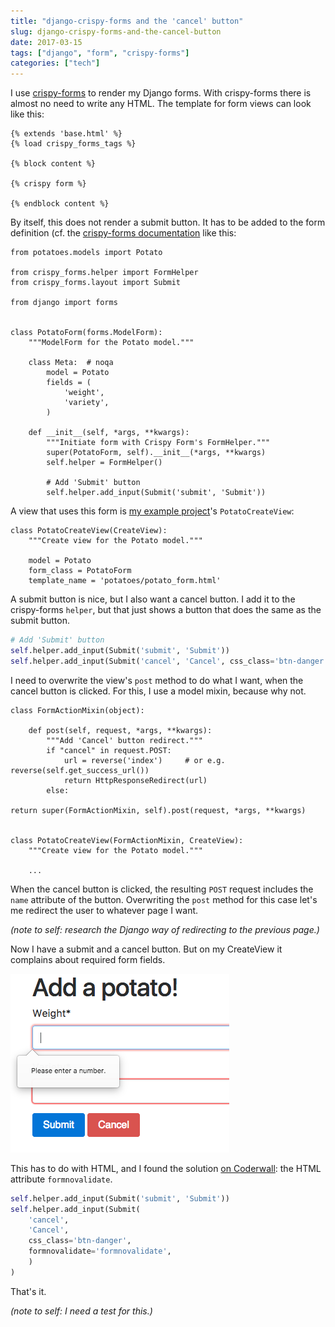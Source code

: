 ```yaml
---
title: "django-crispy-forms and the 'cancel' button"
slug: django-crispy-forms-and-the-cancel-button
date: 2017-03-15
tags: ["django", "form", "crispy-forms"]
categories: ["tech"]
---
```



I use [crispy-forms](http://django-crispy-forms.readthedocs.io/en/latest/) to render my Django forms. With crispy-forms there is almost no need to write any HTML. The template for form views can look like this:

	{% extends 'base.html' %}
	{% load crispy_forms_tags %}
	
	{% block content %}
	
	{% crispy form %}
	
	{% endblock content %}

By itself, this does not render a submit button. It has to be added to the form definition (cf. the [crispy-forms documentation](http://django-crispy-forms.readthedocs.io/en/latest/crispy_tag_forms.html#fundamentals) like this:

    from potatoes.models import Potato
    
    from crispy_forms.helper import FormHelper
    from crispy_forms.layout import Submit
    
    from django import forms
    
    
    class PotatoForm(forms.ModelForm):
        """ModelForm for the Potato model."""
    
        class Meta:  # noqa
            model = Potato
            fields = (
                'weight',
                'variety',
            )
    
        def __init__(self, *args, **kwargs):
            """Initiate form with Crispy Form's FormHelper."""
            super(PotatoForm, self).__init__(*args, **kwargs)
            self.helper = FormHelper()
            
            # Add 'Submit' button
            self.helper.add_input(Submit('submit', 'Submit'))

A view that uses this form is [my example project](https://github.com/FlowFX/sturdy-potato/)'s <code>PotatoCreateView</code>:

    class PotatoCreateView(CreateView):
        """Create view for the Potato model."""
    
        model = Potato
        form_class = PotatoForm
        template_name = 'potatoes/potato_form.html'

A submit button is nice, but I also want a cancel button. I add it to the crispy-forms <code>helper</code>, but that just shows a button that does the same as the submit button.

```python
# Add 'Submit' button
self.helper.add_input(Submit('submit', 'Submit'))
self.helper.add_input(Submit('cancel', 'Cancel', css_class='btn-danger',)
```

I need to overwrite the view's <code>post</code> method to do what I want, when the cancel button is clicked. For this, I use a model mixin, because why not.

	class FormActionMixin(object):
	
	    def post(self, request, *args, **kwargs):
	        """Add 'Cancel' button redirect."""
	        if "cancel" in request.POST:
            	url = reverse('index')     # or e.g. reverse(self.get_success_url())
            	return HttpResponseRedirect(url)
	        else:
            	return super(FormActionMixin, self).post(request, *args, **kwargs)
            	
    
    class PotatoCreateView(FormActionMixin, CreateView):
        """Create view for the Potato model."""
    
        ...

When the cancel button is clicked, the resulting <code>POST</code> request includes the <code>name</code> attribute of the button. Overwriting the <code>post</code> method for this case let's me redirect the user to whatever page I want.

*(note to self: research the Django way of redirecting to the previous page.)*

Now I have a submit and a cancel button. But on my CreateView it complains about required form fields.

![Screenshot](/images/screenshot-cancel-button-validates-form.png)

This has to do with HTML, and I found the solution [on Coderwall](https://coderwall.com/p/itb2hq/cancel-button-on-a-form-with-required-fields): the HTML attribute <code>formnovalidate</code>.

```python
self.helper.add_input(Submit('submit', 'Submit'))
self.helper.add_input(Submit(
    'cancel',
    'Cancel',
    css_class='btn-danger',
    formnovalidate='formnovalidate',
    )
)
```

That's it.

*(note to self: I need a test for this.)*
